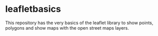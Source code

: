 # leafletbasics
This repository has the very basics of the leaflet library to show points, polygons and show maps with the open street maps layers.
